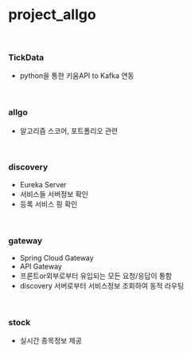 # project_allgo

<br>

### TickData
- python을 통한 키움API to Kafka 연동

<br>

### allgo
- 알고리즘 스코어, 포트폴리오 관련

<br>

### discovery
- Eureka Server
- 서비스들 서버정보 확인
- 등록 서비스 핑 확인

<br>

### gateway
- Spring Cloud Gateway
- API Gateway
- 프론트or외부로부터 유입되는 모든 요청/응답이 통함
- discovery 서버로부터 서비스정보 조회하여 동적 라우팅

<br>

### stock
- 실시간 종목정보 제공

<br><br>
